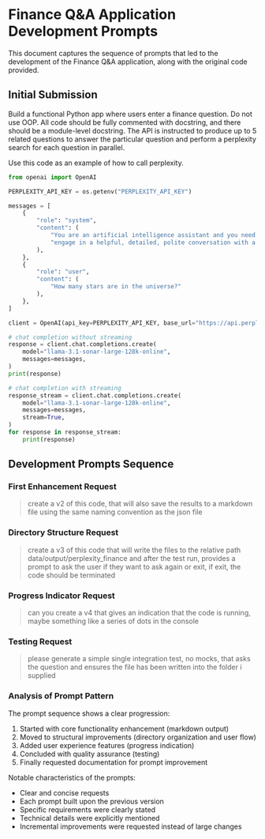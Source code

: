# Finance Q&A Application Development Prompts

This document captures the sequence of prompts that led to the development of the Finance Q&A application, along with the original code provided.

## Initial Submission

Build a functional Python app where users enter a finance question. Do not use OOP.  All code should be fully commented with docstring, and there should be a module-level docstring.  The API is instructed to produce up to 5 related questions to answer the particular question and perform a perplexity search for each question in parallel.

Use this code as an example of how to call perplexity.

```python
from openai import OpenAI

PERPLEXITY_API_KEY = os.getenv("PERPLEXITY_API_KEY")

messages = [
    {
        "role": "system",
        "content": (
            "You are an artificial intelligence assistant and you need to "
            "engage in a helpful, detailed, polite conversation with a user."
        ),
    },
    {
        "role": "user",
        "content": (
            "How many stars are in the universe?"
        ),
    },
]

client = OpenAI(api_key=PERPLEXITY_API_KEY, base_url="https://api.perplexity.ai")

# chat completion without streaming
response = client.chat.completions.create(
    model="llama-3.1-sonar-large-128k-online",
    messages=messages,
)
print(response)

# chat completion with streaming
response_stream = client.chat.completions.create(
    model="llama-3.1-sonar-large-128k-online",
    messages=messages,
    stream=True,
)
for response in response_stream:
    print(response)
```

## Development Prompts Sequence

### First Enhancement Request

> create a v2 of this code, that will also save the results to a markdown file using the same naming convention as the json file

### Directory Structure Request

> create a v3 of this code that will write the files to the relative path data/output/perplexity_finance and after the test run, provides a prompt to ask the user if they want to ask again or exit, if exit, the code should be terminated

### Progress Indicator Request

> can you create a v4 that gives an indication that the code is running, maybe something like a series of dots in the console

### Testing Request

> please generate a simple single integration test, no mocks, that asks the question and ensures the file has been written into the folder i supplied

### Analysis of Prompt Pattern

The prompt sequence shows a clear progression:

1. Started with core functionality enhancement (markdown output)
2. Moved to structural improvements (directory organization and user flow)
3. Added user experience features (progress indication)
4. Concluded with quality assurance (testing)
5. Finally requested documentation for prompt improvement

Notable characteristics of the prompts:

- Clear and concise requests
- Each prompt built upon the previous version
- Specific requirements were clearly stated
- Technical details were explicitly mentioned
- Incremental improvements were requested instead of large changes